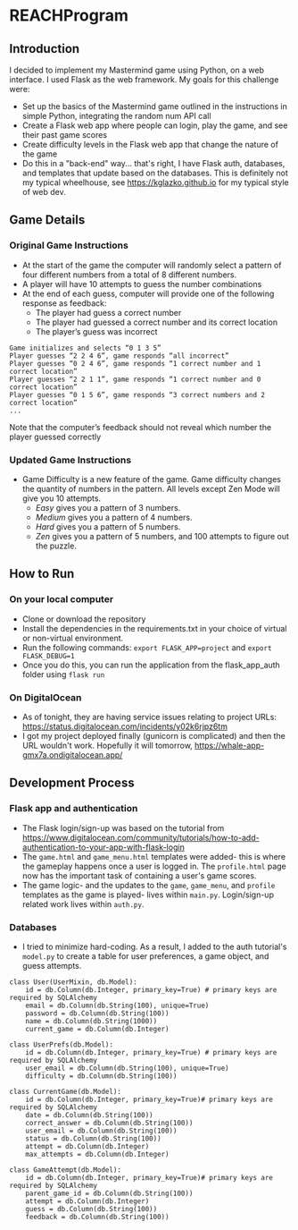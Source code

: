 # REACHProgram
## Introduction
I decided to implement my Mastermind game using Python, on a web interface. I used Flask as the web framework. My goals for this challenge were:
* Set up the basics of the Mastermind game outlined in the instructions in simple Python, integrating the random num API call
* Create a Flask web app where people can login, play the game, and see their past game scores
* Create difficulty levels in the Flask web app that change the nature of the game
* Do this in a "back-end" way... that's right, I have Flask auth, databases, and templates that update based on the databases. This is definitely not my typical wheelhouse, see https://kglazko.github.io for my typical style of web dev.

## Game Details
### Original Game Instructions
* At the start of the game the computer will randomly select a pattern of four different
numbers from a total of 8 different numbers.
* A player will have 10 attempts to guess the number combinations
* At the end of each guess, computer will provide one of the following response as
feedback:
  * The player had guess a correct number
  * The player had guessed a correct number and its correct location
  * The player’s guess was incorrect

```Example Run:
Game initializes and selects “0 1 3 5”
Player guesses “2 2 4 6”, game responds “all incorrect”
Player guesses “0 2 4 6”, game responds “1 correct number and 1 correct location”
Player guesses “2 2 1 1”, game responds “1 correct number and 0 correct location”
Player guesses “0 1 5 6”, game responds “3 correct numbers and 2 correct location”
...
```
Note that the computer’s feedback should not reveal which number the player guessed
correctly

### Updated Game Instructions
* Game Difficulty is a new feature of the game. Game difficulty changes the quantity of numbers in the pattern. All levels except Zen Mode will give you 10 attempts.
  * _Easy_ gives you a pattern of 3 numbers.
  * _Medium_ gives you a pattern of 4 numbers.
  * _Hard_ gives you a pattern of 5 numbers.
  * _Zen_ gives you a pattern of 5 numbers, and 100 attempts to figure out the puzzle.
 
 ## How to Run
 ### On your local computer
 * Clone or download the repository
 * Install the dependencies in the requirements.txt in your choice of virtual or non-virtual environment.
 * Run the following commands: `export FLASK_APP=project` and `export FLASK_DEBUG=1`
 * Once you do this, you can run the application from the flask_app_auth folder using `flask run`
 
 ### On DigitalOcean
 * As of tonight, they are having service issues relating to project URLs: https://status.digitalocean.com/incidents/y02k6rjpz6tm
 * I got my project deployed finally (gunicorn is complicated) and then the URL wouldn't work. Hopefully it will tomorrow, https://whale-app-gmx7a.ondigitalocean.app/

## Development Process
### Flask app and authentication
* The Flask login/sign-up was based on the tutorial from https://www.digitalocean.com/community/tutorials/how-to-add-authentication-to-your-app-with-flask-login
* The `game.html` and `game_menu.html` templates were added- this is where the gameplay happens once a user is logged in. The `profile.html` page now has the important task of containing a user's game scores.
* The game logic- and the updates to the `game`, `game_menu`, and `profile` templates as the game is played- lives within `main.py`. Login/sign-up related work lives within `auth.py`.

### Databases
* I tried to minimize hard-coding. As a result, I added to the auth tutorial's `model.py` to create a table for user preferences, a game object, and guess attempts.
```
class User(UserMixin, db.Model):
    id = db.Column(db.Integer, primary_key=True) # primary keys are required by SQLAlchemy
    email = db.Column(db.String(100), unique=True)
    password = db.Column(db.String(100))
    name = db.Column(db.String(1000))
    current_game = db.Column(db.Integer)

class UserPrefs(db.Model):
	id = db.Column(db.Integer, primary_key=True) # primary keys are required by SQLAlchemy
	user_email = db.Column(db.String(100), unique=True)
	difficulty = db.Column(db.String(100))

class CurrentGame(db.Model):
	id = db.Column(db.Integer, primary_key=True)# primary keys are required by SQLAlchemy
	date = db.Column(db.String(100))
	correct_answer = db.Column(db.String(100))
	user_email = db.Column(db.String(100))
	status = db.Column(db.String(100))
	attempt = db.Column(db.Integer)
	max_attempts = db.Column(db.Integer)

class GameAttempt(db.Model):
	id = db.Column(db.Integer, primary_key=True)# primary keys are required by SQLAlchemy
	parent_game_id = db.Column(db.String(100))
	attempt = db.Column(db.Integer)
	guess = db.Column(db.String(100))
	feedback = db.Column(db.String(100))
```

